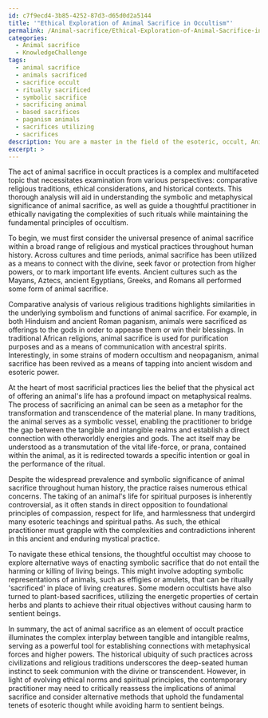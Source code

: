 ```yaml
---
id: c7f9ecd4-3b85-4252-87d3-d65d0d2a5144
title: '"Ethical Exploration of Animal Sacrifice in Occultism"'
permalink: /Animal-sacrifice/Ethical-Exploration-of-Animal-Sacrifice-in-Occultism/
categories:
  - Animal sacrifice
  - KnowledgeChallenge
tags:
  - animal sacrifice
  - animals sacrificed
  - sacrifice occult
  - ritually sacrificed
  - symbolic sacrifice
  - sacrificing animal
  - based sacrifices
  - paganism animals
  - sacrifices utilizing
  - sacrifices
description: You are a master in the field of the esoteric, occult, Animal sacrifice and Education. You are a writer of tests, challenges, books and deep knowledge on Animal sacrifice for initiates and students to gain deep insights and understanding from. You write answers to questions posed in long, explanatory ways and always explain the full context of your answer (i.e., related concepts, formulas, examples, or history), as well as the step-by-step thinking process you take to answer the challenges. Be rigorous and thorough, and summarize the key themes, ideas, and conclusions at the end.
excerpt: >
---
```

  The act of animal sacrifice in occult practices is a complex and multifaceted topic that necessitates examination from various perspectives: comparative religious traditions, ethical considerations, and historical contexts. This thorough analysis will aid in understanding the symbolic and metaphysical significance of animal sacrifice, as well as guide a thoughtful practitioner in ethically navigating the complexities of such rituals while maintaining the fundamental principles of occultism.
  
  To begin, we must first consider the universal presence of animal sacrifice within a broad range of religious and mystical practices throughout human history. Across cultures and time periods, animal sacrifice has been utilized as a means to connect with the divine, seek favor or protection from higher powers, or to mark important life events. Ancient cultures such as the Mayans, Aztecs, ancient Egyptians, Greeks, and Romans all performed some form of animal sacrifice.
  
  Comparative analysis of various religious traditions highlights similarities in the underlying symbolism and functions of animal sacrifice. For example, in both Hinduism and ancient Roman paganism, animals were sacrificed as offerings to the gods in order to appease them or win their blessings. In traditional African religions, animal sacrifice is used for purification purposes and as a means of communication with ancestral spirits. Interestingly, in some strains of modern occultism and neopaganism, animal sacrifice has been revived as a means of tapping into ancient wisdom and esoteric power.
  
  At the heart of most sacrificial practices lies the belief that the physical act of offering an animal's life has a profound impact on metaphysical realms. The process of sacrificing an animal can be seen as a metaphor for the transformation and transcendence of the material plane. In many traditions, the animal serves as a symbolic vessel, enabling the practitioner to bridge the gap between the tangible and intangible realms and establish a direct connection with otherworldly energies and gods. The act itself may be understood as a transmutation of the vital life-force, or prana, contained within the animal, as it is redirected towards a specific intention or goal in the performance of the ritual.
  
  Despite the widespread prevalence and symbolic significance of animal sacrifice throughout human history, the practice raises numerous ethical concerns. The taking of an animal's life for spiritual purposes is inherently controversial, as it often stands in direct opposition to foundational principles of compassion, respect for life, and harmlessness that undergird many esoteric teachings and spiritual paths. As such, the ethical practitioner must grapple with the complexities and contradictions inherent in this ancient and enduring mystical practice.
  
  To navigate these ethical tensions, the thoughtful occultist may choose to explore alternative ways of enacting symbolic sacrifice that do not entail the harming or killing of living beings. This might involve adopting symbolic representations of animals, such as effigies or amulets, that can be ritually 'sacrificed' in place of living creatures. Some modern occultists have also turned to plant-based sacrifices, utilizing the energetic properties of certain herbs and plants to achieve their ritual objectives without causing harm to sentient beings.
  
  In summary, the act of animal sacrifice as an element of occult practice illuminates the complex interplay between tangible and intangible realms, serving as a powerful tool for establishing connections with metaphysical forces and higher powers. The historical ubiquity of such practices across civilizations and religious traditions underscores the deep-seated human instinct to seek communion with the divine or transcendent. However, in light of evolving ethical norms and spiritual principles, the contemporary practitioner may need to critically reassess the implications of animal sacrifice and consider alternative methods that uphold the fundamental tenets of esoteric thought while avoiding harm to sentient beings.
